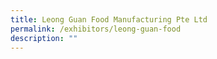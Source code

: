 ```yaml
---
title: Leong Guan Food Manufacturing Pte Ltd
permalink: /exhibitors/leong-guan-food
description: ""
---
```

